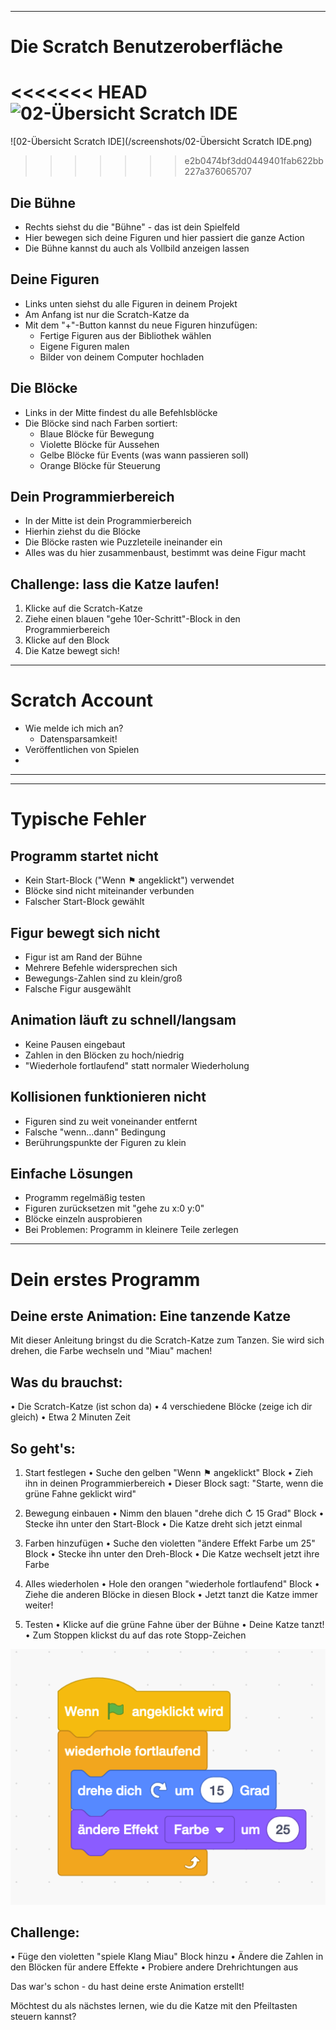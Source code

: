 

---



# Die Scratch Benutzeroberfläche

<<<<<<< HEAD
![02-Übersicht Scratch IDE](/screenshots/02-ÜbersichtScratchIDE.png)
=======
![02-Übersicht Scratch IDE](/screenshots/02-Übersicht Scratch IDE.png)
>>>>>>> e2b0474bf3dd0449401fab622bb227a376065707

## Die Bühne

- Rechts siehst du die "Bühne" - das ist dein Spielfeld
- Hier bewegen sich deine Figuren und hier passiert die ganze Action
- Die Bühne kannst du auch als Vollbild anzeigen lassen

## Deine Figuren

- Links unten siehst du alle Figuren in deinem Projekt
- Am Anfang ist nur die Scratch-Katze da
- Mit dem "+"-Button kannst du neue Figuren hinzufügen:
  - Fertige Figuren aus der Bibliothek wählen
  - Eigene Figuren malen
  - Bilder von deinem Computer hochladen

## Die Blöcke

- Links in der Mitte findest du alle Befehlsblöcke
- Die Blöcke sind nach Farben sortiert:
  - Blaue Blöcke für Bewegung
  - Violette Blöcke für Aussehen
  - Gelbe Blöcke für Events (was wann passieren soll)
  - Orange Blöcke für Steuerung

## Dein Programmierbereich

- In der Mitte ist dein Programmierbereich
- Hierhin ziehst du die Blöcke
- Die Blöcke rasten wie Puzzleteile ineinander ein
- Alles was du hier zusammenbaust, bestimmt was deine Figur macht

## Challenge: lass die Katze laufen!

1. Klicke auf die Scratch-Katze
2. Ziehe einen blauen "gehe 10er-Schritt"-Block in den Programmierbereich
3. Klicke auf den Block
4. Die Katze bewegt sich!

---



# Scratch Account

<!-- Machen wir hier auch die Zugangsdaten zum eintragen, oder das alles am Ende, das man es einfacher findet? gw -->

- Wie melde ich mich an?
  - Datensparsamkeit!
- Veröffentlichen von Spielen
- 

---



---

# Typische Fehler 

## Programm startet nicht

- Kein Start-Block ("Wenn ⚑ angeklickt") verwendet
- Blöcke sind nicht miteinander verbunden
- Falscher Start-Block gewählt

## Figur bewegt sich nicht

- Figur ist am Rand der Bühne
- Mehrere Befehle widersprechen sich
- Bewegungs-Zahlen sind zu klein/groß
- Falsche Figur ausgewählt

## Animation läuft zu schnell/langsam

- Keine Pausen eingebaut
- Zahlen in den Blöcken zu hoch/niedrig
- "Wiederhole fortlaufend" statt normaler Wiederholung

## Kollisionen funktionieren nicht

- Figuren sind zu weit voneinander entfernt
- Falsche "wenn...dann" Bedingung
- Berührungspunkte der Figuren zu klein

## Einfache Lösungen

- Programm regelmäßig testen
- Figuren zurücksetzen mit "gehe zu x:0 y:0"
- Blöcke einzeln ausprobieren
- Bei Problemen: Programm in kleinere Teile zerlegen

---

# Dein erstes Programm

<!-- soll das ins kapitel (Spiele)-Tutorials? -->

Deine erste Animation: Eine tanzende Katze
----------------------------------------
Mit dieser Anleitung bringst du die Scratch-Katze zum Tanzen. Sie wird sich drehen, die Farbe wechseln und "Miau" machen!

Was du brauchst:
---------------
• Die Scratch-Katze (ist schon da)
• 4 verschiedene Blöcke (zeige ich dir gleich)
• Etwa 2 Minuten Zeit

So geht's:
----------
1. Start festlegen
   • Suche den gelben "Wenn ⚑ angeklickt" Block
   • Zieh ihn in deinen Programmierbereich
   • Dieser Block sagt: "Starte, wenn die grüne Fahne geklickt wird"

2. Bewegung einbauen
   • Nimm den blauen "drehe dich ↻ 15 Grad" Block
   • Stecke ihn unter den Start-Block
   • Die Katze dreht sich jetzt einmal

3. Farben hinzufügen
   • Suche den violetten "ändere Effekt Farbe um 25" Block
   • Stecke ihn unter den Dreh-Block
   • Die Katze wechselt jetzt ihre Farbe

4. Alles wiederholen
   • Hole den orangen "wiederhole fortlaufend" Block
   • Ziehe die anderen Blöcke in diesen Block
   • Jetzt tanzt die Katze immer weiter!

5. Testen
   • Klicke auf die grüne Fahne über der Bühne
   • Deine Katze tanzt!
   • Zum Stoppen klickst du auf das rote Stopp-Zeichen

![02-TanzeKatze](/screenshots/02-TanzeKatze.png)

Challenge:
------
• Füge den violetten "spiele Klang Miau" Block hinzu
• Ändere die Zahlen in den Blöcken für andere Effekte
• Probiere andere Drehrichtungen aus

Das war's schon - du hast deine erste Animation erstellt! 

Möchtest du als nächstes lernen, wie du die Katze mit den Pfeiltasten steuern kannst?

